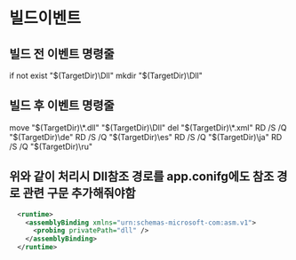 # 빌드이벤트

## 빌드 전 이벤트 명령줄
if not exist "$(TargetDir)\Dll" mkdir "$(TargetDir)\Dll"

## 빌드 후 이벤트 명령줄
move "$(TargetDir)\*.dll" "$(TargetDir)\Dll"
del "$(TargetDir)\*.xml"
RD /S /Q "$(TargetDir)\de"
RD /S /Q "$(TargetDir)\es"
RD /S /Q "$(TargetDir)\ja"
RD /S /Q "$(TargetDir)\ru"

## 위와 같이 처리시 Dll참조 경로를 app.conifg에도 참조 경로 관련 구문 추가해줘야함

```xml
  <runtime>
    <assemblyBinding xmlns="urn:schemas-microsoft-com:asm.v1">
      <probing privatePath="dll" />
    </assemblyBinding>
  </runtime>
```



